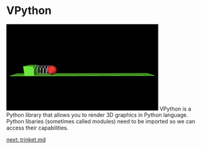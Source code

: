 # VPython

<img src = "image-4.png" width = "400px" />
VPython is a Python library that allows you to render 3D graphics in Python language. Python libaries (sometimes called modules) need to be imported so we can access their capabilities. 

[next: trinket.md](/08_trinket.md)